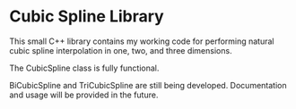 Cubic Spline Library
====================

This small C++ library contains my working code for performing
natural cubic spline interpolation in one, two, and three
dimensions.

The CubicSpline class is fully functional.

BiCubicSpline and TriCubicSpline are still being developed.
Documentation and usage will be provided in the future.

